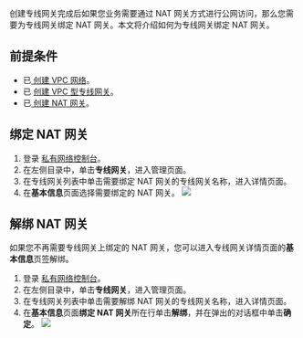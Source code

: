 创建专线网关完成后如果您业务需要通过 NAT 网关方式进行公网访问，那么您需要为专线网关绑定 NAT 网关。本文将介绍如何为专线网关绑定 NAT 网关。

## 前提条件
- 已[ 创建 VPC 网络](https://cloud.tencent.com/document/product/215/36515)。
- 已 [创建 VPC 型专线网关](https://cloud.tencent.com/document/product/216/19256)。
- 已[ 创建 NAT 网关](https://cloud.tencent.com/document/product/552/18186#.E6.AD.A5.E9.AA.A41.EF.BC.9A.E5.88.9B.E5.BB.BA-nat-.E7.BD.91.E5.85.B3)。

## 绑定 NAT 网关
1. 登录 [私有网络控制台](https://console.cloud.tencent.com/vpc/vpc?rid=1)。
2. 在左侧目录中，单击**专线网关**，进入管理页面。
3. 在专线网关列表中单击需要绑定 NAT 网关的专线网关名称，进入详情页面。
4. 在**基本信息**页面选择需要绑定的 NAT 网关。
![](https://main.qcloudimg.com/raw/cc408812274ac0ab9fb5257dcb727c2d.png)

## 解绑 NAT 网关
如果您不再需要专线网关上绑定的 NAT 网关，您可以进入专线网关详情页面的**基本信息**页签解绑。
1. 登录 [私有网络控制台](https://console.cloud.tencent.com/vpc/vpc?rid=1)。
2. 在左侧目录中，单击**专线网关**，进入管理页面。
3. 在专线网关列表中单击需要解绑 NAT 网关的专线网关名称，进入详情页面。
4. 在**基本信息**页面**绑定 NAT 网关**所在行单击**解绑**，并在弹出的对话框中单击**确定**。
![](https://main.qcloudimg.com/raw/0e62068c6ef5c455f5f59c2e6d794f15.png)


